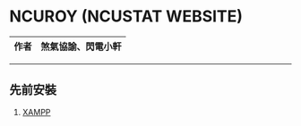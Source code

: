 NCUROY (NCUSTAT WEBSITE)
===========================
|作者|煞氣協諭、閃電小軒|
|---|---


****
## 先前安裝
 1. [XAMPP](https://www.apachefriends.org/download.html)
  
